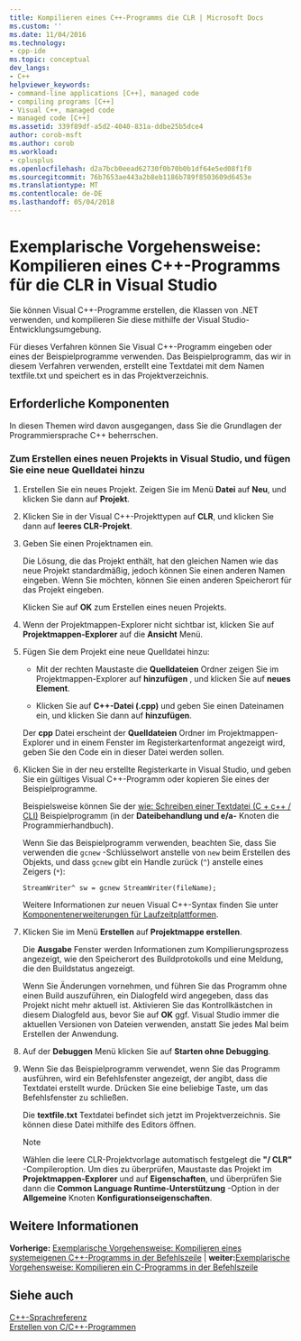 ```yaml
---
title: Kompilieren eines C++-Programms die CLR | Microsoft Docs
ms.custom: ''
ms.date: 11/04/2016
ms.technology:
- cpp-ide
ms.topic: conceptual
dev_langs:
- C++
helpviewer_keywords:
- command-line applications [C++], managed code
- compiling programs [C++]
- Visual C++, managed code
- managed code [C++]
ms.assetid: 339f89df-a5d2-4040-831a-ddbe25b5dce4
author: corob-msft
ms.author: corob
ms.workload:
- cplusplus
ms.openlocfilehash: d2a7bcb0eead62730f0b70b0b1df64e5ed08f1f0
ms.sourcegitcommit: 76b7653ae443a2b8eb1186b789f8503609d6453e
ms.translationtype: MT
ms.contentlocale: de-DE
ms.lasthandoff: 05/04/2018
---
```

# <a name="walkthrough-compiling-a-c-program-that-targets-the-clr-in-visual-studio"></a>Exemplarische Vorgehensweise: Kompilieren eines C++-Programms für die CLR in Visual Studio
Sie können Visual C++-Programme erstellen, die Klassen von .NET verwenden, und kompilieren Sie diese mithilfe der Visual Studio-Entwicklungsumgebung.  
  
 Für dieses Verfahren können Sie Visual C++-Programm eingeben oder eines der Beispielprogramme verwenden. Das Beispielprogramm, das wir in diesem Verfahren verwenden, erstellt eine Textdatei mit dem Namen textfile.txt und speichert es in das Projektverzeichnis.  
  
## <a name="prerequisites"></a>Erforderliche Komponenten  
 In diesen Themen wird davon ausgegangen, dass Sie die Grundlagen der Programmiersprache C++ beherrschen.  
  
### <a name="to-create-a-new-project-in-visual-studio-and-add-a-new-source-file"></a>Zum Erstellen eines neuen Projekts in Visual Studio, und fügen Sie eine neue Quelldatei hinzu  
  
1.  Erstellen Sie ein neues Projekt. Zeigen Sie im Menü **Datei** auf **Neu**, und klicken Sie dann auf **Projekt**.  
  
2.  Klicken Sie in der Visual C++-Projekttypen auf **CLR**, und klicken Sie dann auf **leeres CLR-Projekt**.  
  
3.  Geben Sie einen Projektnamen ein.  
  
     Die Lösung, die das Projekt enthält, hat den gleichen Namen wie das neue Projekt standardmäßig, jedoch können Sie einen anderen Namen eingeben. Wenn Sie möchten, können Sie einen anderen Speicherort für das Projekt eingeben.  
  
     Klicken Sie auf **OK** zum Erstellen eines neuen Projekts.  
  
4.  Wenn der Projektmappen-Explorer nicht sichtbar ist, klicken Sie auf **Projektmappen-Explorer** auf die **Ansicht** Menü.  
  
5.  Fügen Sie dem Projekt eine neue Quelldatei hinzu:  
  
    -   Mit der rechten Maustaste die **Quelldateien** Ordner zeigen Sie im Projektmappen-Explorer auf **hinzufügen** , und klicken Sie auf **neues Element**.  
  
    -   Klicken Sie auf **C++-Datei (.cpp)** und geben Sie einen Dateinamen ein, und klicken Sie dann auf **hinzufügen**.  
  
     Der **cpp** Datei erscheint der **Quelldateien** Ordner im Projektmappen-Explorer und in einem Fenster im Registerkartenformat angezeigt wird, geben Sie den Code ein in dieser Datei werden sollen.  
  
6.  Klicken Sie in der neu erstellte Registerkarte in Visual Studio, und geben Sie ein gültiges Visual C++-Programm oder kopieren Sie eines der Beispielprogramme.  
  
     Beispielsweise können Sie der [wie: Schreiben einer Textdatei (C + c++ / CLI)](../dotnet/how-to-write-a-text-file-cpp-cli.md) Beispielprogramm (in der **Dateibehandlung und e/a-** Knoten die Programmierhandbuch).  
  
     Wenn Sie das Beispielprogramm verwenden, beachten Sie, dass Sie verwenden die `gcnew` -Schlüsselwort anstelle von `new` beim Erstellen des Objekts, und dass `gcnew` gibt ein Handle zurück (`^`) anstelle eines Zeigers (`*`):  
  
     `StreamWriter^ sw = gcnew StreamWriter(fileName);`  
  
     Weitere Informationen zur neuen Visual C++-Syntax finden Sie unter [Komponentenerweiterungen für Laufzeitplattformen](../windows/component-extensions-for-runtime-platforms.md).  
  
7.  Klicken Sie im Menü **Erstellen** auf **Projektmappe erstellen**.  
  
     Die **Ausgabe** Fenster werden Informationen zum Kompilierungsprozess angezeigt, wie den Speicherort des Buildprotokolls und eine Meldung, die den Buildstatus angezeigt.  
  
     Wenn Sie Änderungen vornehmen, und führen Sie das Programm ohne einen Build auszuführen, ein Dialogfeld wird angegeben, dass das Projekt nicht mehr aktuell ist. Aktivieren Sie das Kontrollkästchen in diesem Dialogfeld aus, bevor Sie auf **OK** ggf. Visual Studio immer die aktuellen Versionen von Dateien verwenden, anstatt Sie jedes Mal beim Erstellen der Anwendung.  
  
8.  Auf der **Debuggen** Menü klicken Sie auf **Starten ohne Debugging**.  
  
9. Wenn Sie das Beispielprogramm verwendet, wenn Sie das Programm ausführen, wird ein Befehlsfenster angezeigt, der angibt, dass die Textdatei erstellt wurde. Drücken Sie eine beliebige Taste, um das Befehlsfenster zu schließen.  
  
     Die **textfile.txt** Textdatei befindet sich jetzt im Projektverzeichnis. Sie können diese Datei mithilfe des Editors öffnen.  
  
    > [!NOTE]
    >  Wählen die leere CLR-Projektvorlage automatisch festgelegt die **"/ CLR"** -Compileroption. Um dies zu überprüfen, Maustaste das Projekt im **Projektmappen-Explorer** und auf **Eigenschaften**, und überprüfen Sie dann die **Common Language Runtime-Unterstützung** -Option in der  **Allgemeine** Knoten **Konfigurationseigenschaften**.  
  
## <a name="whats-next"></a>Weitere Informationen  
 **Vorherige:** [Exemplarische Vorgehensweise: Kompilieren eines systemeigenen C++-Programms in der Befehlszeile](../build/walkthrough-compiling-a-native-cpp-program-on-the-command-line.md) &#124; **weiter:**[Exemplarische Vorgehensweise: Kompilieren ein C-Programms in der Befehlszeile](../build/walkthrough-compile-a-c-program-on-the-command-line.md)  
  
## <a name="see-also"></a>Siehe auch  
 [C++-Sprachreferenz](../cpp/cpp-language-reference.md)   
 [Erstellen von C/C++-Programmen](../build/building-c-cpp-programs.md)